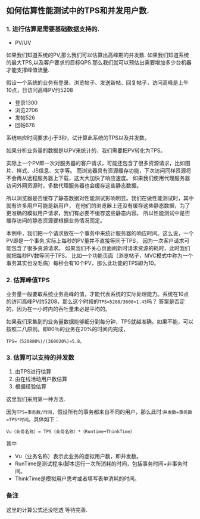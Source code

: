 ## 如何估算性能测试中的TPS和并发用户数.

### 1. 进行估算是需要基础数据支持的.

 - PV/UV

如果我们知道系统的PV,那么我们可以估算出高峰期的并发数.
如果我们知道系统的最大TPS,以及客户要求的目标QPS.那么我们就可以预估出需要增加多少台机器才能支撑峰值流量.

假设一个系统的业务有登录、浏览帖子、发送新帖、回复帖子，访问高峰是上午10点，日访问高峰PV约5208

 - 登录1300 
 - 浏览2706
 - 发帖526
 - 回帖676

系统响应时间要求小于3秒，试计算此系统的TPS以及并发数。

如果分析业务量的数据是以PV来统计的，我们需要把PV转化为TPS。

实际上一个PV即一次对服务器的客户请求，可能还包含了很多资源请求，比如图片、样式、JS信息、文字等。
而浏览器具有资源缓存功能，下次访问同样资源将不会再从远程服务器上下载，这大大加快了响应速度。
如果我们使用代理服务器访问外网资源时，多数代理服务器也会缓存这些静态数据。

所以浏览器是否缓存了静态数据对性能测试影响明显。我们在做性能测试时，其中就有许多用户可能是新用户，
在他们的浏览器上还没有缓存这些静态数据，为了更准确的模拟用户请求，我们有必要不缓存这些静态内容。
所以性能测试中是否缓存访问的静态资源要根据业务情况而定。

本例中，我们把一个请求放在一个事务中来统计服务器的响应时间。这么说，一个PV即是一个事务,实际上每秒的PV量并不直接等同于TPS， 因为一次客户请求可能包含了很多资源请求。
如果我们不关心页面刷新时请求资源的耗时，此时我们就把每秒PV数等同于TPS。
比如一个功能页面（浏览帖子，MVC模式中称为一个事务其实也没毛病）每秒会有10个PV，那么此功能的TPS即为10。

### 2. 估算峰值TPS

业务量一般要取系统业务高峰的值，才能代表系统的实际处理能力。系统在10点的访问高峰PV约5208，那么这个时段的`TPS=5208/3600≈1.45`吗？
答案是否定的，因为在一小时内的吞吐量未必是平均的。

如果我们采集到的业务量数据能够细分到每分钟，TPS就越准确。如果不能，可以按照二八原则。即80％的业务在20%的时间内完成，

    TPS=（520880%)/(360020%)≈5.8。

### 3. 估算可以支持的并发数

 1. 由TPS进行估算
 1. 由在线活动用户数估算
 1. 根据经验估算

这里我们采用第一种方法.

因为`TPS=事务数/时间`，假设所有的事务都来自不同的用户，那么此时:`并发数=事务数=TPS*时间`。具体如下：

    Vu（业务名称）= TPS（业务名称）*（Runtime+ThinkTime）

其中

 - Vu（业务名称）表示此业务的虚拟用户数，即并发数。
 - RunTime是测试程序/脚本运行一次所消耗的时间，包括事务时间+非事务时间。
 - ThinkTime是模拟用户思考或者填写表单消耗的时间。


### 备注

这里的计算公式还没吃透 等待完善.